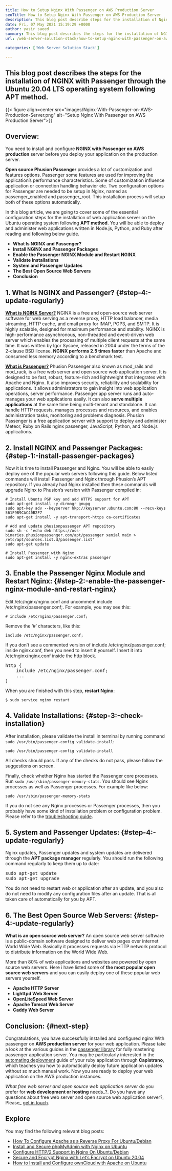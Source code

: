 ```yaml
---
title: How to Setup Nginx With Passenger on AWS Production Server
seoTitle: How to Setup Nginx With Passenger on AWS Production Server
description: This blog post describe steps for the installation of Nginx with Passenger through the Ubuntu 20.04 LTS operating system following APT method.
date: Fri, 07 May 2021 15:19:29 +0000
author: yasir saeed
summary: This blog post describes the steps for the installation of NGINX with Passenger through the Ubuntu 20.04 LTS operating system following APT method.
url: /web-server-solution-stack/how-to-setup-nginx-with-passenger-on-aws-production-server/

categories: ['Web Server Solution Stack']

---
```

## This blog post describes the steps for the installation of NGINX with Passenger through the Ubuntu 20.04 LTS operating system following APT method.

{{< figure align=center src="images/Nginx-With-Passenger-on-AWS-Production-Server.png" alt="Setup Nginx With Passenger on AWS Production Server">}}  

## **Overview**:

You need to install and configure **NGINX with Passenger on AWS production** server before you deploy your application on the production server. 

**Open source Phusion Passenger** provides a lot of customization and features options. Passenger some features are used for improving the application’s performance characteristics. Some of customization influence application or connection handling behavior etc. Two configuration options for Passenger are needed to be setup in Nginx, named as passenger\_enabled and passenger\_root. This installation process will setup both of these options automatically.

In this blog article, we are going to cover some of the essential configuration steps for the installation of web application server on the Ubuntu operating system following **APT method**. You will be able to deploy and administer web applications written in Node.js, Python, and Ruby after reading and following below guide.

  * **What Is NGINX and Passenger?**
  * **Install NGINX and Passenger Packages**
  * **Enable the Passenger NGINX Module and Restart NGINX**
  * **Validate Installations**
  * **System and Passenger Updates**
  * **The Best Open Source Web Servers**
  * **Conclusion**

## 1. What Is NGINX and Passenger? {#step-4:-update-regularly}

**[What is NGINX Server?][1]** NGINX is a free and open-source web server software for web serving as a reverse proxy, HTTP load balancer, media streaming, HTTP cache, and email proxy for IMAP, POP3, and SMTP. It is highly scalable, designed for maximum performance and stability. NGINX is high-performance asynchronous, non-threaded and event-driven web server which enables the processing of multiple client requests at the same time. It was written by Igor Sysoev, released in 2004 under the terms of the 2-clause BSD license. **NGINX performs 2.5 times faster** than Apache and consumed less memory according to a benchmark test.

**[What is Passenger?][2]** Phusion Passenger also known as mod\_rails and mod\_rack, is a free web server and open source web application server. It is designed to be fast, robust, feature-rich and lightweight that integrates with Apache and Nginx. It also improves security, reliability and scalability for applications. It allows administrators to gain insight into web application operations, server performance. Passenger app server runs and auto-manages your web applications easily. It can also **serve multiple applications** at the same time being multi-tenant and standalone. It can handle HTTP requests, manages processes and resources, and enables administration tasks, monitoring and problems diagnosis. Phusion Passenger is a free application server with support to deploy and administer Meteor, Ruby on Rails nginx passenger, JavaScript, Python, and Node.js applications.

## 2. Install NGINX and Passenger Packages: {#step-1:-install-passenger-packages}

Now it is time to install Passenger and Nginx. You will be able to easily deploy one of the popular web servers following this guide. Below listed commands will install Passenger and Nginx through Phusion’s APT repository. If you already had Nginx installed then these commands will upgrade Nginx to Phusion’s version with Passenger compiled in:


```
# Install Ubuntu PGP key and add HTTPS support for APT
sudo apt-get install -y dirmngr gnupg
sudo apt-key adv --keyserver hkp://keyserver.ubuntu.com:80 --recv-keys 561F9B9CAC40B2F7
sudo apt-get install -y apt-transport-https ca-certificates

# Add and update phusionpassenger APT repository
sudo sh -c 'echo deb https://oss-binaries.phusionpassenger.com/apt/passenger xenial main > /etc/apt/sources.list.d/passenger.list'
sudo apt-get update

# Install Passenger with Nginx
sudo apt-get install -y nginx-extras passenger
```


## 3. Enable the Passenger Nginx Module and Restart Nginx: {#step-2:-enable-the-passenger-nginx-module-and-restart-nginx}

Edit /etc/nginx/nginx.conf and uncomment include /etc/nginx/passenger.conf;. For example, you may see this:


```
# include /etc/nginx/passenger.conf;
```


Remove the ‘#’ characters, like this:


```
include /etc/nginx/passenger.conf;
```


If you don’t see a commented version of include /etc/nginx/passenger.conf; inside nginx.conf, then you need to insert it yourself. Insert it into /etc/nginx/nginx.conf inside the http block.

<pre class="wp-block-preformatted">http {
    include /etc/nginx/passenger.conf;
    ...
}</pre>

When you are finished with this step, **restart Nginx**:


```
$ sudo service nginx restart
```


## 4. Validate Installations: {#step-3:-check-installation}

After installation, please validate the install in terminal by running command `sudo /usr/bin/passenger-config validate-install`:


```
sudo /usr/bin/passenger-config validate-install
```


All checks should pass. If any of the checks do not pass, please follow the suggestions on screen.

Finally, check whether Nginx has started the Passenger core processes. Run `sudo /usr/sbin/passenger-memory-stats`. You should see Nginx processes as well as Passenger processes. For example like below:


```
sudo /usr/sbin/passenger-memory-stats
```


If you do not see any Nginx processes or Passenger processes, then you probably have some kind of installation problem or configuration problem. Please refer to the [troubleshooting guide][3].

## 5. System and Passenger Updates: {#step-4:-update-regularly}

Nginx updates, Passenger updates and system updates are delivered through the **APT package manager** regularly. You should run the following command regularly to keep them up to date:

<pre class="wp-block-preformatted">sudo apt-get update
sudo apt-get upgrade</pre>

You do not need to restart web or application after an update, and you also do not need to modify any configuration files after an update. That is all taken care of automatically for you by APT.

## 6. **The Best Open Source Web Servers**: {#step-4:-update-regularly}

**What is an open source web server?** An open source web server software is a public-domain software designed to deliver web pages over internet World Wide Web. Basically it processes requests via HTTP network protocol to distribute information on the World Wide Web.

More than 80% of web applications and websites are powered by open source web servers. Here i have listed some of **the most popular open source web servers** and you can easily deploy one of these popular web servers yourself.

  * **Apache HTTP Server**
  * **Lighttpd Web Server**
  * **OpenLiteSpeed Web Server**
  * **Apache Tomcat Web Server**
  * **Caddy Web Server**

## [][4]Conclusion: {#next-step}

Congratulations, you have successfully installed and configured nginx With passenger on **AWS production server** for your web application. Please take a look at the various guides in the [passenger library][5] for fully mastering passenger application server. You may be particularly interested in the [automating deployment][6] guide of your ruby application through **Capistrano**, which teaches you how to automatically deploy future application updates without so much manual work. Now you are ready to deploy your web application on the AWS production instances.

_What free web server and open source web application server_ do you prefer for **web development or hosting** needs_?. Do you have any questions about free web server and open source web application server?, Please_ [get in touch][7].

## Explore

You may find the following relevant blog posts:

  * [How To Configure Apache as a Reverse Proxy For Ubuntu/Debian][8]
  * [Install and Secure phpMyAdmin with Nginx on Ubuntu][9]
  * [Configure HTTP/2 Support in Nginx On Ubuntu/Debian][10]
  * [Secure and Encrypt Nginx with Let’s Encrypt on Ubuntu 20.04][11]
  * [How to Install and Configure ownCloud with Apache on Ubuntu][12]

 [1]: http://nginx.com/
 [2]: https://www.phusionpassenger.com/
 [3]: https://www.phusionpassenger.com/library/admin/nginx/troubleshooting/
 [4]: https://www.phusionpassenger.com/library/walkthroughs/deploy/ruby/aws/nginx/oss/xenial/install_passenger.html#next-step
 [5]: https://www.phusionpassenger.com/library/#guides
 [6]: https://www.phusionpassenger.com/library/deploy/nginx/automating_app_updates/ruby/
 [7]: mailto:yasir.saeed@aspose.com
 [8]: https://blog.containerize.com/2021/05/21/how-to-configure-apache-as-a-reverse-proxy-for-ubuntudebian/
 [9]: https://blog.containerize.com/2021/06/04/how-to-install-and-secure-phpmyadmin-with-nginx-on-ubuntu/
 [10]: https://blog.containerize.com/2021/05/28/how-to-configure-http2-support-in-nginx-on-ubuntudebian/
 [11]: https://blog.containerize.com/2021/04/19/how-to-secure-and-encrypt-nginx-with-lets-encrypt-on-ubuntu-20.04/
 [12]: https://blog.containerize.com/2021/06/11/how-to-install-and-configure-owncloud-with-apache-on-ubuntu/